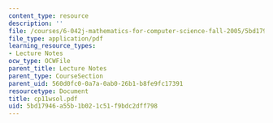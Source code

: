 ```yaml
---
content_type: resource
description: ''
file: /courses/6-042j-mathematics-for-computer-science-fall-2005/5bd17946a55b1b021c51f9bdc2dff798_cp11wsol.pdf
file_type: application/pdf
learning_resource_types:
- Lecture Notes
ocw_type: OCWFile
parent_title: Lecture Notes
parent_type: CourseSection
parent_uid: 560d0fc0-0a7a-0ab0-26b1-b8fe9fc17391
resourcetype: Document
title: cp11wsol.pdf
uid: 5bd17946-a55b-1b02-1c51-f9bdc2dff798
---
```

